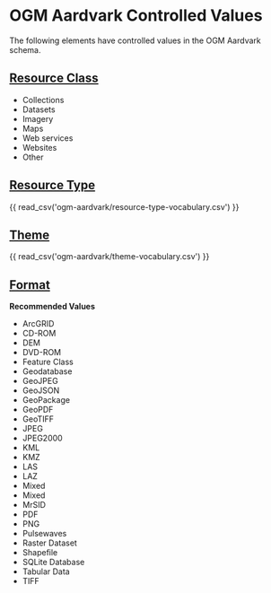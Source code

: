 # OGM Aardvark Controlled Values

The following elements have controlled values in the OGM Aardvark schema.

## [Resource Class](../ogm-aardvark#resource-class)

* Collections
* Datasets
* Imagery
* Maps
* Web services
* Websites
* Other

## [Resource Type](../ogm-aardvark#resource-type)

{{ read_csv('ogm-aardvark/resource-type-vocabulary.csv') }}

## [Theme](../ogm-aardvark#theme)

{{ read_csv('ogm-aardvark/theme-vocabulary.csv') }}

## [Format](../ogm-aardvark#format)

**Recommended Values**

* ArcGRID
* CD-ROM
* DEM
* DVD-ROM
* Feature Class
* Geodatabase
* GeoJPEG
* GeoJSON
* GeoPackage
* GeoPDF
* GeoTIFF
* JPEG
* JPEG2000
* KML
* KMZ
* LAS
* LAZ
* Mixed
* Mixed
* MrSID
* PDF
* PNG
* Pulsewaves
* Raster Dataset
* Shapefile
* SQLite Database
* Tabular Data
* TIFF


